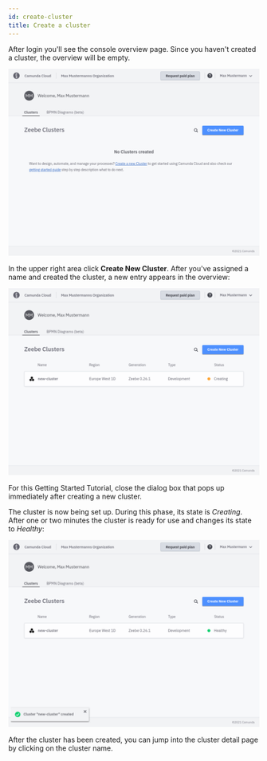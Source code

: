 ```yaml
---
id: create-cluster
title: Create a cluster
---
```


After login you'll see the console overview page. Since you haven't created a cluster, the overview will be empty.

![cluster-creating](../../product-manuals/cloud-console/manage-clusters/img/cluster-overview-empty.png)

In the upper right area click **Create New Cluster**. After you've assigned a name and created the cluster, a new entry appears in the overview:

![cluster-creating](../../product-manuals/cloud-console/manage-clusters/img/cluster-overview-new-cluster-creating.png)

For this Getting Started Tutorial, close the dialog box that pops up immediately after creating a new cluster.

The cluster is now being set up. During this phase, its state is _Creating_. After one or two minutes the cluster is ready for use and changes its state to _Healthy_:

![cluster-healthy](../../product-manuals/cloud-console/manage-clusters/img/cluster-overview-new-cluster-healthy.png)

After the cluster has been created, you can jump into the cluster detail page by clicking on the cluster name.
